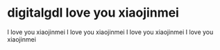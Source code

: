 # digitalgdI love you xiaojinmei
I love you xiaojinmei
I love you xiaojinmei
I love you xiaojinmei
I love you xiaojinmei
